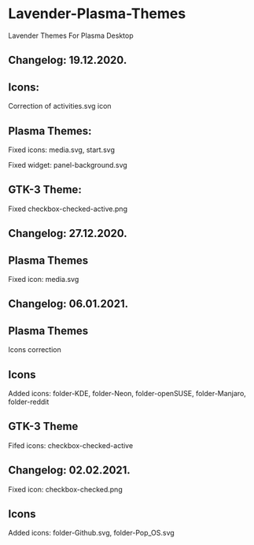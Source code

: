 # Lavender-Plasma-Themes
Lavender Themes For Plasma Desktop

Changelog: 19.12.2020.
----------------------

Icons:
-----

Correction of activities.svg icon

Plasma Themes:
-------------

Fixed icons: media.svg, start.svg

Fixed widget: panel-background.svg

GTK-3 Theme:
------------

Fixed checkbox-checked-active.png

Changelog: 27.12.2020.
----------------------

Plasma Themes
--------------

Fixed icon: media.svg

Changelog: 06.01.2021.
----------------------

Plasma Themes
--------------

Icons correction


Icons
-----

Added icons: folder-KDE, folder-Neon, folder-openSUSE, folder-Manjaro, folder-reddit

GTK-3 Theme
-----------

Fifed icons: checkbox-checked-active

Changelog: 02.02.2021.
----------------------

Fixed icon: checkbox-checked.png

Icons
------

Added icons: folder-Github.svg, folder-Pop_OS.svg




